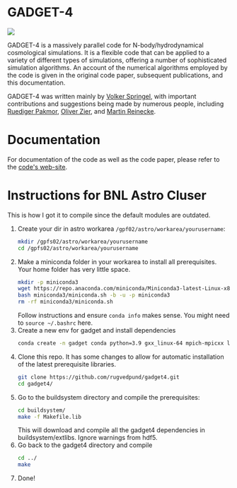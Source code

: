 

GADGET-4
========

![](documentation/img/top.jpg)

GADGET-4 is a massively parallel code for N-body/hydrodynamical
cosmological simulations. It is a flexible code that can be applied to
a variety of different types of simulations, offering a number of
sophisticated simulation algorithms.  An account of the numerical
algorithms employed by the code is given in the original code paper,
subsequent publications, and this documentation.

GADGET-4 was written mainly by
[Volker Springel](mailto:vspringel@mpa-garching.mpg.de), with
important contributions and suggestions being made by numerous people,
including [Ruediger Pakmor](mailto:rpakmor@mpa-garching.mpg.de),
[Oliver Zier](mailto:ozier@mpa-garching.mpg.de), and
[Martin Reinecke](mailto:martin@mpa-garching.mpg.de).


Documentation
=============

For documentation of the code as well as the code paper, please refer
to the [code's web-site](https://wwwmpa.mpa-garching.mpg.de/gadget4).

Instructions for BNL Astro Cluser
=================================

This is how I got it to compile since the default modules are outdated.

1. Create your dir in astro workarea `/gpf02/astro/workarea/yourusername`:
   ```bash
   mkdir /gpfs02/astro/workarea/yourusername
   cd /gpfs02/astro/workarea/yourusername
   ```
1. Make a miniconda folder in your workarea to install all prerequisites. Your home folder has very little space.
   ```bash
   mkdir -p miniconda3
   wget https://repo.anaconda.com/miniconda/Miniconda3-latest-Linux-x86_64.sh -O ~/miniconda3/miniconda.sh
   bash miniconda3/miniconda.sh -b -u -p miniconda3
   rm -rf miniconda3/miniconda.sh
   ```
   Follow instructions and ensure ```conda info``` makes sense. You might need to ```source ~/.bashrc``` here.
1. Create a new env for gadget and install dependencies
   ```bash
   conda create -n gadget conda python=3.9 gxx_linux-64 mpich-mpicxx libgcc zlib
   ```
1. Clone this repo. It has some changes to allow for automatic installation of the latest prerequisite libraries.
   ```bash
   git clone https://github.com/rugvedpund/gadget4.git
   cd gadget4/
   ```
1. Go to the buildsystem directory and compile the prerequisites:
   ```bash
   cd buildsystem/
   make -f Makefile.lib
   ```
   This will download and compile all the gadget4 dependencies in buildsystem/extlibs. Ignore warnings from hdf5.
1. Go back to the gadget4 directory and compile
   ```bash
   cd ../
   make
   ```
1. Done!
